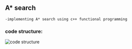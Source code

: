  ## A* search
	-implementing A* search using c++ functional programming 
 ### code structure:
![code structure](https://github.com/Abdelbary/cpp_learning_projects/blob/master/udacity%20C++%20nanoDegree/A-star%20search/a-star-code-structure.png?raw=true)
